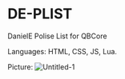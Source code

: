 # DE-PLIST
DanielE Polise List for QBCore 

Languages:
HTML, CSS, JS, Lua.

Picture:
![Untitled-1](https://user-images.githubusercontent.com/98815145/184351479-95bae0aa-9065-454a-8468-309a005ffc24.png)
